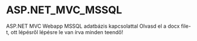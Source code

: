 # ASP.NET_MVC_MSSQL
ASP.NET MVC Webapp MSSQL adatbázis kapcsolattal
Olvasd el a docx file-t, ott lépésről lépésre le van írva minden teendő!
